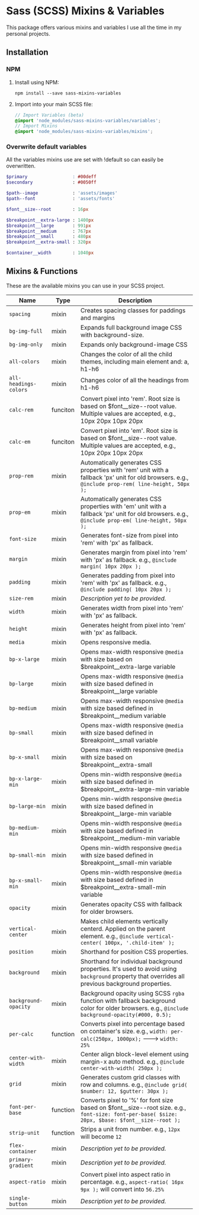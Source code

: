 # Sass (SCSS) Mixins & Variables

This package offers various mixins and variables I use all the time in my personal projects.

## Installation

### NPM

1. Install using NPM:

    `npm install --save sass-mixins-variables`

2. Import into your main SCSS file:

    ```SCSS
    // Import Variables (beta)
    @import 'node_modules/sass-mixins-variables/variables';
    // Import Mixins
    @import 'node_modules/sass-mixins-variables/mixins';
    ```

### Overwrite default variables
All the variables mixins use are set with !default so can easily be overwritten.

```SCSS
$primary                 : #00deff
$secondary               : #0050ff

$path--image             : 'assets/images'
$path--font              : 'assets/fonts'

$font__size--root        : 16px

$breakpoint__extra-large : 1400px
$breakpoint__large       : 991px
$breakpoint__medium      : 767px
$breakpoint__small       : 480px
$breakpoint__extra-small : 320px

$container__width        : 1040px
```

## Mixins & Functions
These are the available mixins you can use in your SCSS project.

Name | Type | Description
------ | ----- | -----
`spacing` | mixin | Creates spacing classes for paddings and margins
`bg-img-full` | mixin | Expands full background image CSS with background-size.
`bg-img-only` | mixin | Expands only background-image CSS
`all-colors` | mixin | Changes the color of all the child themes, including main element and: a, h1-h6
`all-headings-colors` | mixin | Changes color of all the headings from h1-h6
`calc-rem` | funciton | Convert pixel into 'rem'. Root size is based on $font__size--root value. Multiple values are accepted, e.g., 10px 20px 10px 20px
`calc-em` | funciton | Convert pixel into 'em'. Root size is based on $font__size--root value. Multiple values are accepted, e.g., 10px 20px 10px 20px
`prop-rem` | mixin | Automatically generates CSS properties with 'rem' unit with a fallback 'px' unit for old browsers. e.g., `@include prop-rem( line-height, 50px );`
`prop-em` | mixin | Automatically generates CSS properties with 'em' unit with a fallback 'px' unit for old browsers. e.g., `@include prop-em( line-height, 50px );`
`font-size` | mixin | Generates font-size from pixel into 'rem' with 'px' as fallback.
`margin` | mixin | Generates margin from pixel into 'rem' with 'px' as fallback. e.g., `@include margin( 10px 20px );`
`padding` | mixin | Generates padding from pixel into 'rem' with 'px' as fallback. e.g., `@include padding( 10px 20px );`
`size-rem` | mixin | _Description yet to be provided._
`width` | mixin | Generates width from pixel into 'rem' with 'px' as fallback.
`height` | mixin | Generates height from pixel into 'rem' with 'px' as fallback.
`media` | mixin | Opens responsive media.
`bp-x-large` | mixin | Opens max-width responsive `@media` with size based on $breakpoint__extra-large variable
`bp-large` | mixin | Opens max-width responsive `@media` with size based defined in $breakpoint__large variable
`bp-medium` | mixin | Opens max-width responsive `@media` with size based defined in $breakpoint__medium variable
`bp-small` | mixin | Opens max-width responsive `@media` with size based defined in $breakpoint__small variable
`bp-x-small` | mixin | Opens max-width responsive `@media` with size based on $breakpoint__extra-small
`bp-x-large-min` | mixin | Opens min-width responsive `@media` with size based defined in $breakpoint__extra-large-min variable
`bp-large-min` | mixin | Opens min-width responsive `@media` with size based defined in $breakpoint__large-min variable
`bp-medium-min` | mixin | Opens min-width responsive `@media` with size based defined in $breakpoint__medium-min variable
`bp-small-min` | mixin | Opens min-width responsive `@media` with size based defined in $breakpoint__small-min variable
`bp-x-small-min` | mixin | Opens min-width responsive `@media` with size based defined in $breakpoint__extra-small-min variable
`opacity` | mixin | Generates opacity CSS with fallback for older browsers.
`vertical-center` | mixin | Makes child elements vertically centerd. Applied on the parent element. e.g., `@include vertical-center( 100px, '.child-item' );`
`position` | mixin | Shorthand for position CSS properties.
`background` | mixin | Shorthand for individual background properties. It's used to avoid using `background` property that overrides all previous background properties.
`background-opacity` | mixin | Background opacity using SCSS `rgba` function with fallback background color for older browsers. e.g., `@include background-opacity(#000, 0.5);`
`per-calc` | function | Converts pixel into percentage based on container's size. e.g., `width: per-calc(250px, 1000px);` ---> `width: 25%`
`center-with-width` | mixin | Center align block-level element using margin-x auto method. e.g., `@include center-with-width( 250px );`
`grid` | mixin | Generates custom grid classes with row and columns. e.g., `@include grid( $number: 12, $gutter: 30px );`
`font-per-base` | function | Converts pixel to '%' for font size based on $font__size--root size. e.g., `font-size: font-per-base( $size: 20px, $base: $font__size--root );`
`strip-unit` | function | Strips a unit from number. e.g., `12px` will become `12`
`flex-container` | mixin | _Description yet to be provided._
`primary-gradient` | mixin | _Description yet to be provided._
`aspect-ratio` | mixin | Convert pixel into aspect ratio in percentage. e.g., `aspect-ratio( 16px 9px );` will convert into `56.25%`
`single-button` | mixin | _Description yet to be provided._
